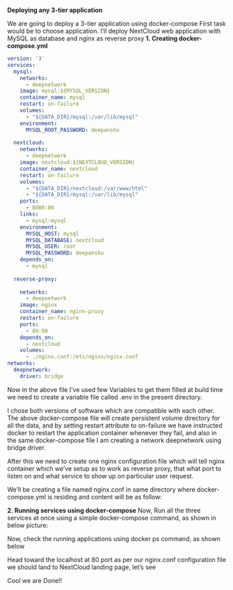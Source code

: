 **Deploying any 3-tier application**

We are going to deploy a 3-tier application using docker-compose
First task would be to choose application.
I’ll deploy NextCloud web application with MySQL as database and nginx as reverse proxy
**1.	Creating docker-compose.yml**
```yaml
version: '3'
services:
  mysql:
    networks:
      - deepnetwork
    image: mysql:${MYSQL_VERSION}
    container_name: mysql
    restart: on-failure
    volumes:
      - "${DATA_DIR}/mysql:/var/lib/mysql"
    environment: 
      MYSQL_ROOT_PASSWORD: deepanshu
 
  nextcloud:
    networks:
      - deepnetwork
    image: nextcloud:${NEXTCLOUD_VERSION}
    container_name: nextcloud
    restart: on-failure
    volumes:
      - "${DATA_DIR}/nextcloud:/var/www/html"
      - "${DATA_DIR}/mysql:/var/lib/mysql"
    ports:
      - 8080:80
    links:
      - mysql:mysql
    environment:
      MYSQL_HOST: mysql
      MYSQL_DATABASE: nextcloud
      MYSQL_USER: root
      MYSQL_PASSWORD: deepanshu
    depends_on:
      - mysql
 
  reverse-proxy: 
 
    networks:
      - deepnetwork
    image: nginx
    container_name: nginx-proxy
    restart: on-failure
    ports:
      - 80:80
    depends_on:
      - nextcloud
    volumes:
      - ./nginx.conf:/etc/nginx/nginx.conf
networks:
  deepnetwork:
    driver: bridge
```
 
Now in the above file I’ve used few Variables to get them filled at build time we need to create a variable file called    .env in the present directory.
 

I chose both versions of software which are compatible with each other.
The above docker-compose file will create persistent volume directory for all the data, and by setting restart attribute to on-failure we have instructed docker to restart the application container whenever they fail, and also in the same docker-compose file I am creating a network deepnetwork using bridge driver.

After this we need to create one nginx configuration file which will tell nginx container which we’ve setup as to work as reverse proxy, that what port to listen on and what service to show up on particular user request.

We’ll be creating a file named nginx.conf in same directory where docker-compose.yml is residing and content will be as follow:

 

**2.	Running services using docker-compose**
Now, Run all the three services at once using a simple docker-compose command, as shown in below picture:
 
Now, check the running applications using docker ps command, as shown below
 
Head toward the localhost at 80 port  as per our nginx.conf configuration file we should land to NextCloud landing page, let’s see
 

Cool we are Done!!
